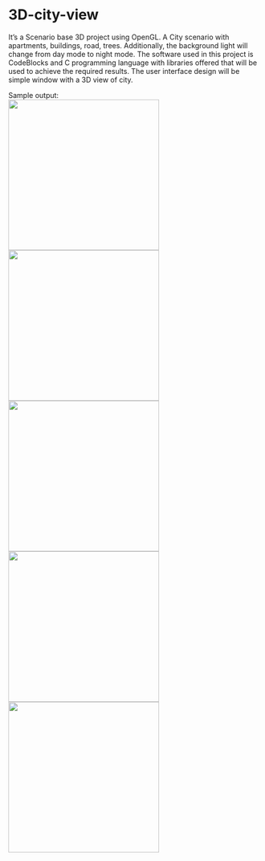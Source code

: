 # 3D-city-view

It’s a Scenario base 3D project using OpenGL. A City scenario with apartments, buildings, road, trees. 
Additionally, the background light will change from day mode to night mode.
The software used in this project is CodeBlocks and C programming language with libraries 
offered that will be used to achieve the required results. The user interface design will be
simple window with a 3D view of city.

Sample output:
<br>
<img src="https://github.com/ShreyaMPadmashali/3D-city-view/blob/main/output-screenshot/s2.png" width="300" height="300">
<img src="https://github.com/ShreyaMPadmashali/3D-city-view/blob/main/output-screenshot/s3.png" width="300" height="300">
<img src="https://github.com/ShreyaMPadmashali/3D-city-view/blob/main/output-screenshot/s4.png" width="300" height="300">
<img src="https://github.com/ShreyaMPadmashali/3D-city-view/blob/main/output-screenshot/s5.png" width="300" height="300">
<img src="https://github.com/ShreyaMPadmashali/3D-city-view/blob/main/output-screenshot/s6.png" width="300" height="300">

